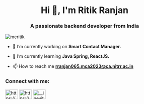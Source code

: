 <h1 align="center">Hi 👋, I'm Ritik Ranjan</h1>
<h3 align="center">A passionate backend developer from India</h3>

<p align="left"> <img src="https://komarev.com/ghpvc/?username=meritik&label=Profile%20views&color=0e75b6&style=flat" alt="meritik" /> </p>

- 🔭 I’m currently working on **Smart Contact Manager.**

- 🌱 I’m currently learning **Java Spring, ReactJS.**

- 📫 How to reach me **rranjan065.mca2023@ca.nitrr.ac.in**

<h3 align="left">Connect with me:</h3>
<p align="left">
<a href="https://linkedin.com/in/https://www.linkedin.com/in/iritikranjan/" target="blank"><img align="center" src="https://raw.githubusercontent.com/rahuldkjain/github-profile-readme-generator/master/src/images/icons/Social/linked-in-alt.svg" alt="https://www.linkedin.com/in/iritikranjan/" height="30" width="40" /></a>
<a href="https://www.hackerrank.com/https://www.hackerrank.com/profile/ritikranjan999" target="blank"><img align="center" src="https://raw.githubusercontent.com/rahuldkjain/github-profile-readme-generator/master/src/images/icons/Social/hackerrank.svg" alt="https://www.hackerrank.com/profile/ritikranjan999" height="30" width="40" /></a>
<a href="https://www.leetcode.com/__inevitable__" target="blank"><img align="center" src="https://raw.githubusercontent.com/rahuldkjain/github-profile-readme-generator/master/src/images/icons/Social/leet-code.svg" alt="__inevitable__" height="30" width="40" /></a>
</p>
